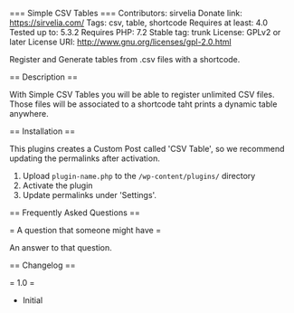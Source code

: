 === Simple CSV Tables ===
Contributors: sirvelia
Donate link: https://sirvelia.com/
Tags: csv, table, shortcode
Requires at least: 4.0
Tested up to: 5.3.2
Requires PHP: 7.2
Stable tag: trunk
License: GPLv2 or later
License URI: http://www.gnu.org/licenses/gpl-2.0.html
 
Register and Generate tables from .csv files with a shortcode.

== Description ==

With Simple CSV Tables you will be able to register unlimited CSV files. Those files will be associated to a shortcode taht prints a dynamic table anywhere.
 
== Installation ==
 
This plugins creates a Custom Post called 'CSV Table', so we recommend updating the permalinks after activation.
 
1. Upload `plugin-name.php` to the `/wp-content/plugins/` directory
2. Activate the plugin
3. Update permalinks under 'Settings'.
 
== Frequently Asked Questions ==
 
= A question that someone might have =
 
An answer to that question.
 
 
== Changelog ==
 
= 1.0 =
* Initial
